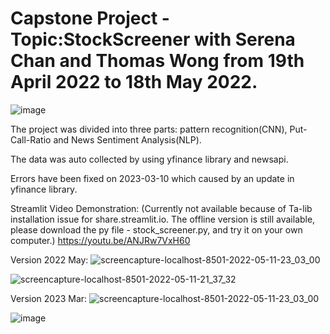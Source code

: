 # Capstone Project - Topic:StockScreener with Serena Chan and Thomas Wong from 19th April 2022 to 18th May 2022.
![image](https://user-images.githubusercontent.com/97008731/168753248-ba9bf466-e638-49fd-983d-33550cddb604.png)

The project was divided into three parts: pattern recognition(CNN), Put-Call-Ratio and News Sentiment Analysis(NLP).

The data was auto collected by using yfinance library and newsapi.


Errors have been fixed on 2023-03-10 which caused by an update in yfinance library.


Streamlit Video Demonstration: (Currently not available because of Ta-lib installation issue for share.streamlit.io. The offline version is still available, please download the py file - stock_screener.py, and try it on your own computer.)
https://youtu.be/ANJRw7VxH60

Version 2022 May:
![screencapture-localhost-8501-2022-05-11-23_03_00](https://user-images.githubusercontent.com/97008731/224282701-669c7e9b-f898-44fd-9d58-796f2c3e773e.png)

![screencapture-localhost-8501-2022-05-11-21_37_32](https://user-images.githubusercontent.com/97008731/168753506-a80bbdb5-f41f-49cd-ad5f-bf68d6eaa5e1.png)


Version 2023 Mar:
![screencapture-localhost-8501-2022-05-11-23_03_00](https://user-images.githubusercontent.com/97008731/224282732-339ff00e-f02a-4f6c-ba7b-f07e909e1d09.png)

![image](https://user-images.githubusercontent.com/97008731/224281246-dc5e214e-8365-4349-9081-541154ec9924.png)
